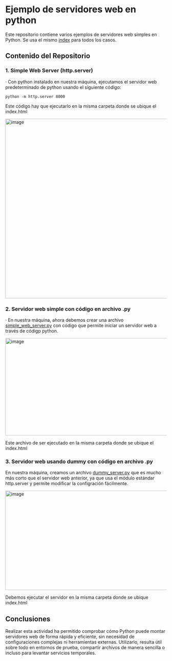 # Ejemplo de servidores web en python

Este repositorio contiene varios ejemplos de servidores web simples en Python.
Se usa el mismo [index](index.html) para todos los casos.

## Contenido del Repositorio

### 1. Simple Web Server (http.server)

· Con python instalado en nuestra máquina, ejecutamos el servidor web predeterminado de python usando el siguiente código:
```
python -m http.server 8000
```
Este código hay que ejecutarlo en la misma carpeta donde se ubique el index.html

<img width="800" height="562" alt="image" src="https://github.com/user-attachments/assets/bbc799d9-3a6b-46cd-9eac-af60e7e27cfd" />


### 2. Servidor web simple con código en archivo .py

· En nuestra máquina, ahora debemos crear una archivo [simple_web_server.py](simple_web_server.py) con código que permite iniciar un servidor web a través de códigp python.

<img width="648" height="305" alt="image" src="https://github.com/user-attachments/assets/7e80ee89-e471-4b09-b07d-c2a3ed51e11e" />

Este archivo de ser ejecutado en la misma carpeta donde se ubique el index.html


### 3. Servidor web usando dummy con código en archivo .py

En nuestra máquina, creamos un archivo [dummy_server.py](dummy_server.py) que es mucho más corto que el servidor web anterior, ya que usa el módulo estándar http.server y permite modificar la configración fácilmente.

<img width="636" height="311" alt="image" src="https://github.com/user-attachments/assets/3e5a863f-18e3-4d94-943f-cf47ae61aafc" />

Debemos ejecutar el servidor en la misma carpeta donde se ubique index.html

## Conclusiones

Realizar esta actividad ha permitido comprobar cómo Python puede montar servidores web de forma rápida y eficiente, sin necesidad de configuraciones complejas ni herramientas externas. 
Utilizarlo, resulta útil sobre todo en entornos de prueba, compartir archivos de manera sencilla o incluso para levantar servicios temporales.

